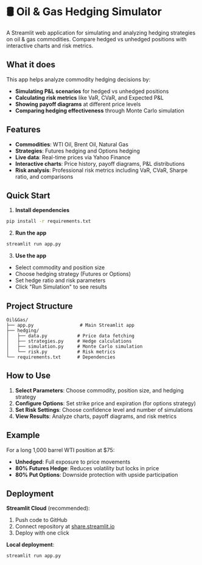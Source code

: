 # 🛢️ Oil & Gas Hedging Simulator

A Streamlit web application for simulating and analyzing hedging strategies on oil & gas commodities. Compare hedged vs unhedged positions with interactive charts and risk metrics.

## What it does

This app helps analyze commodity hedging decisions by:

- **Simulating P&L scenarios** for hedged vs unhedged positions
- **Calculating risk metrics** like VaR, CVaR, and Expected P&L  
- **Showing payoff diagrams** at different price levels
- **Comparing hedging effectiveness** through Monte Carlo simulation

## Features

- **Commodities**: WTI Oil, Brent Oil, Natural Gas
- **Strategies**: Futures hedging and Options hedging
- **Live data**: Real-time prices via Yahoo Finance
- **Interactive charts**: Price history, payoff diagrams, P&L distributions
- **Risk analysis**: Professional risk metrics including VaR, CVaR, Sharpe ratio, and comparisons

## Quick Start

1. **Install dependencies**
```bash
pip install -r requirements.txt
```

2. **Run the app**
```bash
streamlit run app.py
```

3. **Use the app**
- Select commodity and position size
- Choose hedging strategy (Futures or Options)
- Set hedge ratio and risk parameters
- Click "Run Simulation" to see results

## Project Structure

```
Oil&Gas/
├── app.py                 # Main Streamlit app
├── hedging/
│   ├── data.py           # Price data fetching
│   ├── strategies.py     # Hedge calculations
│   ├── simulation.py     # Monte Carlo simulation
│   └── risk.py           # Risk metrics
└── requirements.txt      # Dependencies
```

## How to Use

1. **Select Parameters**: Choose commodity, position size, and hedging strategy
2. **Configure Options**: Set strike price and expiration (for options strategy)
3. **Set Risk Settings**: Choose confidence level and number of simulations
4. **View Results**: Analyze charts, payoff diagrams, and risk metrics

## Example

For a long 1,000 barrel WTI position at $75:
- **Unhedged**: Full exposure to price movements
- **80% Futures Hedge**: Reduces volatility but locks in price
- **80% Put Options**: Downside protection with upside participation

## Deployment

**Streamlit Cloud** (recommended):
1. Push code to GitHub
2. Connect repository at [share.streamlit.io](https://share.streamlit.io)
3. Deploy with one click

**Local deployment**:
```bash
streamlit run app.py
```
